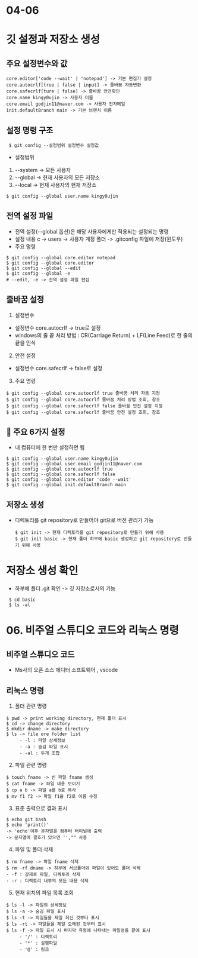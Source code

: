 # 04-06
# 깃 설정과 저장소 생성

## 주요 설정변수와 값
```
core.editor['code --wait' | 'notepad'] -> 기본 편집기 설정
core.autocrlf[true | false | input] -> 줄바꿈 자동변환
core.safecrlf[ture | false] -> 줄바꿈 안전확인
core.name kingy0ujin -> 사용자 이름
core.email godjin11@naver.com -> 사용자 전자메일
init.defaultBranch main -> 기본 브랜치 이름
```

## 설정 명령 구조

     $ git config --설정범위 설정변수 설정값

- 설정범위
1. --system -> 모든 사용자
2. --global -> 현재 사용자의 모든 저장소
3. --local -> 현재 사용자의 현재 저장소
```
$ git config --global user.name kingy0ujin
```  

## 전역 설정 파일
- 전역 설정(--global 옵션)은 해당 사용자에게만 적용되는 설정되는 명령
- 설정 내용 c -> users -> 사용자 계정 폴더 -> .gitconfig 파일에 저장(윈도우)
- 주요 명령
  
```
$ git config --global core.editor notepad
$ git config --global core.editor
$ git config --global --edit
$ git config --global -e
# --edit, -e -> 전역 설정 파일 편집
```

## 줄바꿈 설정
1. 설정변수
  - 설정변수 core.autocrlf -> true로 설정
  - windows의 줄 끝 처리 방법 : CR(Carriage Return) + LF(Line Feed)로 한 줄의 끝을 인식
2. 안전 설정
  - 설정변수 core.safecrlf -> false로 설정
3. 주요 명령

```
$ git config --global core.autocrlf true 줄바꿈 처리 자동 지정
$ git config --global core.autocrlf 줄바꿈 처리 방법 조회, 참조
$ git config --global core.safecrlf false 줄바꿈 안전 설정 지정
$ git config --global core.safecrlf 줄바꿈 안전 설정 조회, 참조
```

## :pushpin: 주요 6가지 설정 
- 내 컴퓨터에 한 번만 설정하면 됨

```
$ git config --global user.name kingy0ujin
$ git config --global user.email godjin11@naver.com
$ git config --global core.autocrlf true
$ git config --global core.safecrlf false
$ git config --global core.editor 'code --wait'
$ git config --global init.defaultBranch main
```
## 저장소 생성
- 디렉토리를 git repository로 만들어야 git으로 버전 관리가 가능
  
  ```
  $ git init -> 현재 디렉토리를 git repository로 만들기 위해 사용
  $ git init basic -> 현재 폴더 하부에 basic 생성하고 git repository로 만들기 위해 사용
  ```

# 저장소 생성 확인
- 하부에 폴더 .git 확인 -> 깃 저장소로서의 기능
  
```
 $ cd basic
 $ ls -al
```

# 06. 비주얼 스튜디오 코드와 리눅스 명령

## 비주얼 스튜디오 코드
- Ms사의 오픈 소스 에디터 소프트웨어 ,  vscode

## 리눅스 명령

1. 폴더 관련 명령
```
$ pwd -> print working directory, 현재 폴더 표시
$ cd -> change directory 
$ mkdir dname -> make directory
$ ls -> file ore folder list
     - -l : 파일 상세정보
     - -a : 숨김 파일 표시
     - -al : 두개 조합
```

2. 파일 관련 명령

```
$ touch fname -> 빈 파일 fname 생성
$ cat fname -> 파일 내용 보이기
$ cp a b -> 파일 a를 b로 복사
$ mv f1 f2 -> 파일 f1을 f2로 이름 수정
```

3. 표준 출력으로 결과 표시

```
$ echo git bash 
$ echo 'print()'
-> 'echo'이후 문자열을 컴퓨터 터미널에 출력
-> 문자열에 괄호가 있으면 '',"" 사용
```
4. 파일 및 폴더 삭제

```
$ rm fname -> 파일 fname 삭제
$ rm -rf dname -> 하부에 서브폴더와 파일이 있어도 폴더 삭제
- -f : 강제로 파일, 디렉토리 삭제
- -r : 디렉토리 내부의 모든 내용 삭제
```

5. 현재 위치의 파일 목록 조회

```
$ ls -l -> 파일의 상세정보
$ ls -a -> 숨김 파일 표시
$ ls -t -> 파일들을 제일 최신 것부터 표시
$ ls -rt -> 파일들을 제일 오래된 것부터 표시
$ ls -f -> 파일 표시 시 마지막 유형에 나타내는 파일명을 끝에 표시
     - '/' : 디렉토리
     - '*' : 실행파일
     - '@' : 링크
```

